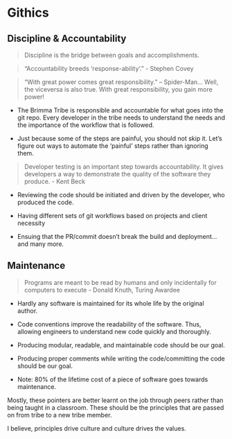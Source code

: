 # Githics

## Discipline & Accountability

> Discipline is the bridge between goals and accomplishments.

> “Accountability breeds ‘response-ability’.” - Stephen Covey

> “With great power comes great responsibility.” – Spider-Man… Well, the viceversa is also true. With great responsibility, you gain more power!

- The Brimma Tribe is responsible and accountable for what goes into the git repo. Every developer in the tribe needs to understand the needs and the importance of the workflow that is followed. 

- Just because some of the steps are painful, you should not skip it. Let’s figure out ways to automate the ‘painful’ steps rather than ignoring them.

> Developer testing is an important step towards accountability. It gives developers a way to demonstrate the quality of the software they produce. - Kent Beck

- Reviewing the code should be initiated and driven by the developer, who produced the code.

- Having different sets of git workflows based on projects and client necessity

- Ensuing that the PR/commit doesn’t break the build and deployment… and many more.

## Maintenance

> Programs are meant to be read by humans and only incidentally for computers to execute - Donald Knuth, Turing Awardee

- Hardly any software is maintained for its whole life by the original author.

- Code conventions improve the readability of the software. Thus, allowing engineers to understand new code quickly and thoroughly.

- Producing modular, readable, and maintainable code should be our goal.

- Producing proper comments while writing the code/committing the code should be our goal.

- Note: 80% of the lifetime cost of a piece of software goes towards maintenance.


Mostly, these pointers are better learnt on the job through peers rather than being taught in a classroom. These should be the principles that are passed on from tribe to a new tribe member.

I believe, principles drive culture and culture drives the values.